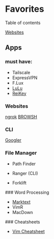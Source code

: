 # Favorites

Table of contents

[Websites](###Websites)

## Apps

### must have:

- Tailscale
- ExpressVPN
- F.Lux
- [LuLu](https://objective-see.org/products/lulu.html)
- [ReiKey](https://objective-see.org/products/reikey.html)

### Websites

[ngrok](https://www.brow.sh/docs/introduction/)
[BROWSH](https://www.brow.sh/)

### CLI

[Googler](https://github.com/jarun/googler)

### File Manager

- Path Finder
  
- Ranger (CLI)  
  
- Forklift
  

### Word Processing

- [Marktext](https://github.com/marktext/marktext)
- VimR
- MacDown

### Cheatsheets

- [Vim Cheatsheet](https://devhints.io/vim)

